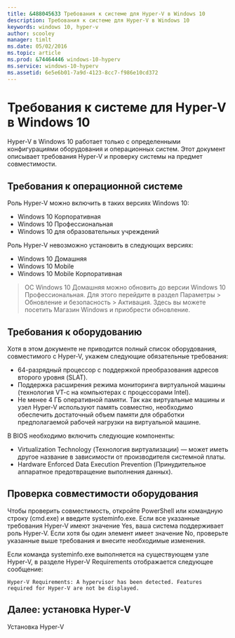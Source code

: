 ```yaml
---
title: &488045633 Требования к системе для Hyper-V в Windows 10
description: Требования к системе для Hyper-V в Windows 10
keywords: windows 10, hyper-v
author: scooley
manager: timlt
ms.date: 05/02/2016
ms.topic: article
ms.prod: &74464446 windows-10-hyperv
ms.service: windows-10-hyperv
ms.assetid: 6e5e6b01-7a9d-4123-8cc7-f986e10cd372
---
```


# Требования к системе для Hyper-V в Windows 10

Hyper-V в Windows 10 работает только с определенными конфигурациями оборудования и операционных систем. Этот документ описывает требования Hyper-V и проверку системы на предмет совместимости.

## Требования к операционной системе

Роль Hyper-V можно включить в таких версиях Windows 10:

- Windows 10 Корпоративная
- Windows 10 Профессиональная
- Windows 10 для образовательных учреждений

Роль Hyper-V <g id="2" ctype="x-strong">невозможно</g> установить в следующих версиях:

- Windows 10 Домашняя
- Windows 10 Mobile
- Windows 10 Mobile Корпоративная

>ОС Windows 10 Домашняя можно обновить до версии Windows 10 Профессиональная. Для этого перейдите в раздел <g id="2" ctype="x-strong">Параметры</g> > <g id="4" ctype="x-strong">Обновление и безопасность</g> > <g id="6" ctype="x-strong">Активация</g>. Здесь вы можете посетить Магазин Windows и приобрести обновление.

## Требования к оборудованию

Хотя в этом документе не приводится полный список оборудования, совместимого с Hyper-V, укажем следующие обязательные требования:

- 64-разрядный процессор с поддержкой преобразования адресов второго уровня (SLAT).
- Поддержка расширения режима мониторинга виртуальной машины (технология VT-c на компьютерах с процессорами Intel).
- Не менее 4 ГБ оперативной памяти. Так как виртуальные машины и узел Hyper-V используют память совместно, необходимо обеспечить достаточный объем памяти для обработки предполагаемой рабочей нагрузки на виртуальной машине.

В BIOS необходимо включить следующие компоненты:
- Virtualization Technology (Технология виртуализации) — может иметь другое название в зависимости от производителя системной платы.
- Hardware Enforced Data Execution Prevention (Принудительное аппаратное предотвращение выполнения данных).

## Проверка совместимости оборудования

Чтобы проверить совместимость, откройте PowerShell или командную строку (cmd.exe) и введите <g id="2" ctype="x-strong">systeminfo.exe</g>. Если все указанные требования Hyper-V имеют значение <g id="2" ctype="x-strong">Yes</g>, ваша система поддерживает роль Hyper-V. Если хотя бы один элемент имеет значение <g id="2" ctype="x-strong">No</g>, проверьте указанные выше требования и внесите необходимые изменения.

<g id="1" ctype="x-linkText"></g>

Если команда <g id="2" ctype="x-strong">systeminfo.exe</g> выполняется на существующем узле Hyper-V, в разделе Hyper-V Requirements отображается следующее сообщение:

```
Hyper-V Requirements: A hypervisor has been detected. Features required for Hyper-V are not be displayed.
```

## Далее: установка Hyper-V

<g id="1CapsExtId1" ctype="x-link"><g id="1CapsExtId2" ctype="x-linkText">Установка Hyper-V</g><g id="1CapsExtId3" ctype="x-title"></g></g>






<!--HONumber=May16_HO1-->


